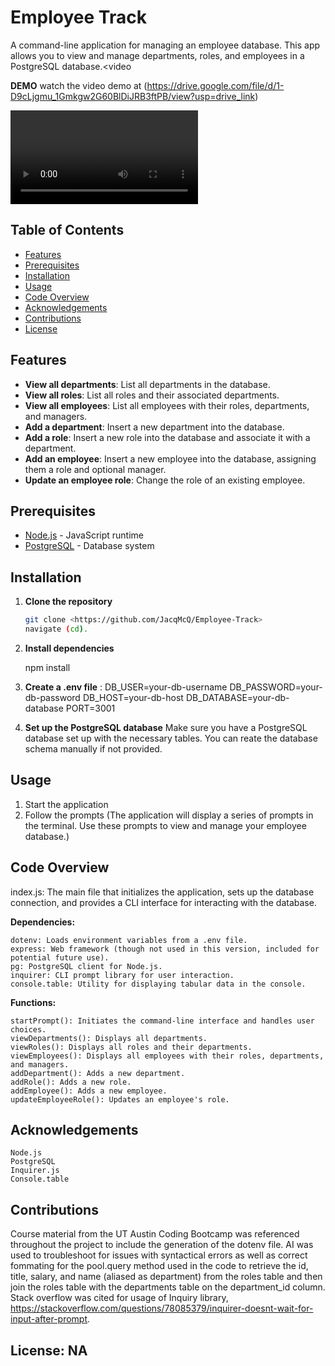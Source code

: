 # Employee Track

A command-line application for managing an employee database. This app allows you to view and manage departments, roles, and employees in a PostgreSQL database.<video 

**DEMO**
watch the video demo at (https://drive.google.com/file/d/1-D9cLjgmu_1Gmkgw2G60BlDiJRB3ftPB/view?usp=drive_link)


<video controls src="assests/Employee-track-demo.mp4" title="Title"></video>
## Table of Contents

- [Features](#Features)
- [Prerequisites](#prerequisites)
- [Installation](#installation)
- [Usage](#usage)
- [Code Overview](#code-overview)
- [Acknowledgements](#acknowledgements)
- [Contributions](#contributions)
- [License](#license)



## Features

- **View all departments**: List all departments in the database.
- **View all roles**: List all roles and their associated departments.
- **View all employees**: List all employees with their roles, departments, and managers.
- **Add a department**: Insert a new department into the database.
- **Add a role**: Insert a new role into the database and associate it with a department.
- **Add an employee**: Insert a new employee into the database, assigning them a role and optional manager.
- **Update an employee role**: Change the role of an existing employee.

## Prerequisites

- [Node.js](https://nodejs.org/) - JavaScript runtime
- [PostgreSQL](https://www.postgresql.org/) - Database system

## Installation

1. **Clone the repository**

   ```bash
   git clone <https://github.com/JacqMcQ/Employee-Track>
   navigate (cd).

2. **Install dependencies**

    npm install

3. **Create a .env file**
    :
    DB_USER=your-db-username
    DB_PASSWORD=your-db-password
    DB_HOST=your-db-host
    DB_DATABASE=your-db-database
    PORT=3001

4. **Set up the PostgreSQL database**
    Make sure you have a PostgreSQL database set up with the necessary tables. You can reate the database schema manually if not provided.

## Usage
1. Start the application
2. Follow the prompts (The application will display a series of prompts in the terminal. Use these prompts to view and manage your employee database.)

## Code Overview

index.js: The main file that initializes the application, sets up the database connection, and provides a CLI interface for interacting with the database.

**Dependencies:**

    dotenv: Loads environment variables from a .env file.
    express: Web framework (though not used in this version, included for potential future use).
    pg: PostgreSQL client for Node.js.
    inquirer: CLI prompt library for user interaction.
    console.table: Utility for displaying tabular data in the console.

**Functions:**

    startPrompt(): Initiates the command-line interface and handles user choices.
    viewDepartments(): Displays all departments.
    viewRoles(): Displays all roles and their departments.
    viewEmployees(): Displays all employees with their roles, departments, and managers.
    addDepartment(): Adds a new department.
    addRole(): Adds a new role.
    addEmployee(): Adds a new employee.
    updateEmployeeRole(): Updates an employee's role.

## Acknowledgements
    Node.js
    PostgreSQL
    Inquirer.js
    Console.table

## Contributions

Course material from the UT Austin Coding Bootcamp was referenced throughout the project to include the generation of the dotenv file. AI was used to troubleshoot for issues with syntactical errors as well as correct fommating for the pool.query method used in the code to retrieve the id, title, salary, and name (aliased as department) from the roles table and then join the roles table with the departments table on the department_id column. Stack overflow was cited for usage of Inquiry library,  https://stackoverflow.com/questions/78085379/inquirer-doesnt-wait-for-input-after-prompt.

## License: NA
